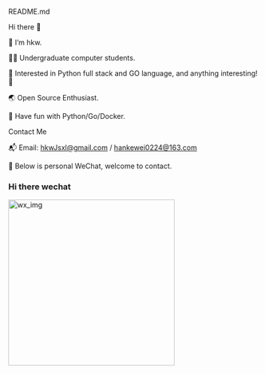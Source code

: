 README.md

<!---
HkwJsxl/HkwJsxl is a ✨ special ✨ repository because its `README.md` (this file) appears on your GitHub profile.
--->

Hi there 👋

🥷 I’m hkw.

👨‍🎓 Undergraduate computer students.

🧪 Interested in Python full stack and GO language, and anything interesting! 🤩

🌏 Open Source Enthusiast.

🌱 Have fun with Python/Go/Docker.


Contact Me

📬 Email: hkwJsxl@gmail.com / hankewei0224@163.com

🌱 Below is personal WeChat, welcome to contact.


###  Hi there wechat

<img align="left" alt="wx_img" width="333px" src="https://images.cnblogs.com/cnblogs_com/blogs/746036/galleries/2159824/o_220512093722_%E5%BE%AE%E4%BF%A1.jpg" />

